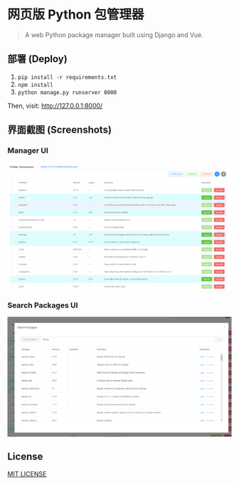 # 网页版 Python 包管理器

> A web Python package manager built using Django and Vue.

## 部署 (Deploy)

1. `pip install -r requirements.txt`
2. `npm install`
3. `python manage.py runserver 8000`

Then, visit: http://127.0.0.1:8000/

## 界面截图 (Screenshots)

### Manager UI

![Manager UI](screenshots/manager_ui.png)

### Search Packages UI

![Search Packages UI](screenshots/search_packages_ui.png)

## License

[MIT LICENSE](LICENSE)
